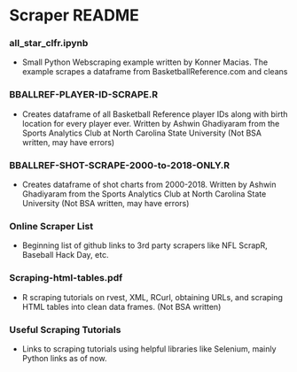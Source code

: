 # Scraper README

### all_star_clfr.ipynb
- Small Python Webscraping example written by Konner Macias. The example scrapes a dataframe from BasketballReference.com and cleans

### BBALLREF-PLAYER-ID-SCRAPE.R
- Creates dataframe of all Basketball Reference player IDs along with birth location for every player ever. Written by Ashwin Ghadiyaram from the Sports Analytics Club at North Carolina State University (Not BSA written, may have errors)

### BBALLREF-SHOT-SCRAPE-2000-to-2018-ONLY.R
- Creates dataframe of shot charts from 2000-2018. Written by Ashwin Ghadiyaram from the Sports Analytics Club at North Carolina State University (Not BSA written, may have errors)

### Online Scraper List
- Beginning list of github links to 3rd party scrapers like NFL ScrapR, Baseball Hack Day, etc.

### Scraping-html-tables.pdf
- R scraping tutorials on rvest, XML, RCurl, obtaining URLs, and scraping HTML tables into clean data frames. (Not BSA written)

### Useful Scraping Tutorials
- Links to scraping tutorials using helpful libraries like Selenium, mainly Python links as of now.
